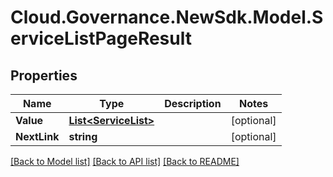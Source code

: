 # Cloud.Governance.NewSdk.Model.ServiceListPageResult
## Properties

Name | Type | Description | Notes
------------ | ------------- | ------------- | -------------
**Value** | [**List&lt;ServiceList&gt;**](ServiceList.md) |  | [optional] 
**NextLink** | **string** |  | [optional] 

[[Back to Model list]](../README.md#documentation-for-models) [[Back to API list]](../README.md#documentation-for-api-endpoints) [[Back to README]](../README.md)

